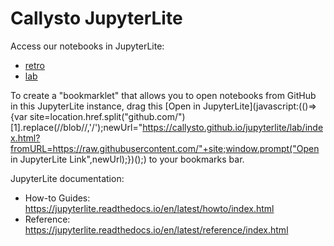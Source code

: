 # Callysto JupyterLite

Access our notebooks in JupyterLite:

* [retro](https://callysto.github.io/jupyterlite/retro)
* [lab](https://callysto.github.io/jupyterlite)

To create a "bookmarklet" that allows you to open notebooks from GitHub in this JupyterLite instance, drag this [Open in JupyterLite](javascript:(()=>{var site=location.href.split("github.com/")[1].replace(/\/blob\//,'/');newUrl="https://callysto.github.io/jupyterlite/lab/index.html?fromURL=https://raw.githubusercontent.com/"+site;window.prompt("Open in JupyterLite Link",newUrl);})();) to your bookmarks bar.

JupyterLite documentation:

* How-to Guides: https://jupyterlite.readthedocs.io/en/latest/howto/index.html
* Reference: https://jupyterlite.readthedocs.io/en/latest/reference/index.html
